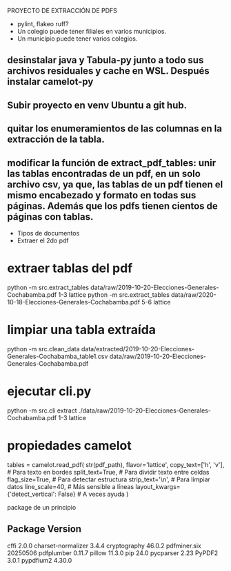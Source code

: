 PROYECTO DE EXTRACCIÓN DE PDFS
- pylint, flakeo ruff?
- Un colegio puede tener filiales en varios municipios.
- Un municipio puede tener varios colegios.
## desinstalar java y Tabula-py junto a todo sus archivos residuales y cache en WSL. Después instalar camelot-py
## Subir proyecto en venv Ubuntu a git hub.
## quitar los enumeramientos de las columnas en la extracción de la tabla.
## modificar la función de extract_pdf_tables: unir las tablas encontradas de un pdf, en un solo archivo csv, ya que, las tablas de un pdf tienen el mismo encabezado y formato en todas sus páginas. Además que los pdfs tienen cientos de páginas con tablas.
- Tipos de documentos
- Extraer el 2do pdf

# extraer tablas del pdf
python -m src.extract_tables data/raw/2019-10-20-Elecciones-Generales-Cochabamba.pdf 1-3 lattice
python -m src.extract_tables data/raw/2020-10-18-Elecciones-Generales-Cochabamba.pdf 5-6 lattice

# limpiar una tabla extraída
python -m src.clean_data data/extracted/2019-10-20-Elecciones-Generales-Cochabamba_table1.csv data/raw/2019-10-20-Elecciones-Generales-Cochabamba.pdf

# ejecutar cli.py
python -m src.cli extract ./data/raw/2019-10-20-Elecciones-Generales-Cochabamba.pdf 1-3 lattice

# propiedades camelot

tables = camelot.read_pdf(
    str(pdf_path),
    flavor='lattice',
    copy_text=['h', 'v'],  # Para texto en bordes
    split_text=True,       # Para dividir texto entre celdas  
    flag_size=True,        # Para detectar estructura
    strip_text='\n',       # Para limpiar datos
    line_scale=40,         # Más sensible a líneas
    layout_kwargs={'detect_vertical': False}  # A veces ayuda
)



package de un principio

Package            Version
---
cffi               2.0.0
charset-normalizer 3.4.4
cryptography       46.0.2
pdfminer.six       20250506
pdfplumber         0.11.7
pillow             11.3.0
pip                24.0
pycparser          2.23
PyPDF2             3.0.1
pypdfium2          4.30.0



